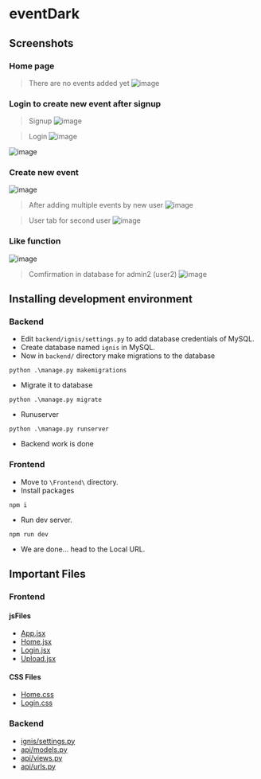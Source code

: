 # eventDark

## Screenshots

### Home page
> There are no events added yet
![image](https://github.com/divu050704/ignisAssignment/assets/70474633/d4974548-015a-461c-a251-7d55f7e827e8)

### Login to create new event after signup
> Signup
![image](https://github.com/divu050704/ignisAssignment/assets/70474633/e8494350-59e4-430f-9f32-adc1c89fa3ab)

> Login
![image](https://github.com/divu050704/ignisAssignment/assets/70474633/ebaa9e27-a2b9-435f-8542-c522b8c42348)

![image](https://github.com/divu050704/ignisAssignment/assets/70474633/5611d2b8-eaa7-49c7-85b4-8dd46856c0d2)

### Create new event

![image](https://github.com/divu050704/ignisAssignment/assets/70474633/479b7adb-2f85-4cf8-a788-779df326fd68)
> After adding multiple events by new user
![image](https://github.com/divu050704/ignisAssignment/assets/70474633/9a6b28c3-d25f-46b1-a297-bac564cce3a0)

> User tab for second user 
![image](https://github.com/divu050704/ignisAssignment/assets/70474633/b44e4c99-836b-4b35-92d6-604013b49fce)

### Like function
![image](https://github.com/divu050704/ignisAssignment/assets/70474633/bfc76ca9-8444-42f4-92b6-836007aa353c)
> Comfirmation in database for admin2 (user2)
![image](https://github.com/divu050704/ignisAssignment/assets/70474633/673d3906-f3c8-4f23-bdb8-5cb284e785c9)


## Installing development environment 
### Backend
- Edit `backend/ignis/settings.py` to add database credentials of MySQL.
- Create database named `ignis` in MySQL.
- Now in `backend/` directory make migrations to the database
```console
python .\manage.py makemigrations 
```

- Migrate it to database
```console
python .\manage.py migrate
```

- Runuserver
```console
python .\manage.py runserver
```

- Backend work is done

### Frontend

- Move to `\Frontend\` directory.
- Install packages
```console
npm i
```
- Run dev server.
```console
npm run dev
```
- We are done... head to the Local URL.


## Important Files

### Frontend

#### jsFiles
- [App.jsx](https://github.com/divu050704/ignisAssignment/blob/main/Frontend/src/App.jsx)
- [Home.jsx](https://github.com/divu050704/ignisAssignment/blob/main/Frontend/src/components/Home.jsx)
- [Login.jsx](https://github.com/divu050704/ignisAssignment/blob/main/Frontend/src/components/Login.jsx)
- [Upload.jsx](https://github.com/divu050704/ignisAssignment/blob/main/Frontend/src/components/Upload.jsx)

#### CSS Files
- [Home.css](https://github.com/divu050704/ignisAssignment/blob/main/Frontend/src/css/Home.css)
- [Login.css](https://github.com/divu050704/ignisAssignment/blob/main/Frontend/src/css/Login.css)


### Backend
- [ignis/settings.py](https://github.com/divu050704/ignisAssignment/blob/main/backend/ignis/settings.py)
- [api/models.py](https://github.com/divu050704/ignisAssignment/blob/main/backend/api/models.py)
- [api/views.py](https://github.com/divu050704/ignisAssignment/blob/main/backend/api/views.py)
- [api/urls.py](https://github.com/divu050704/ignisAssignment/blob/main/backend/api/urls.py)

